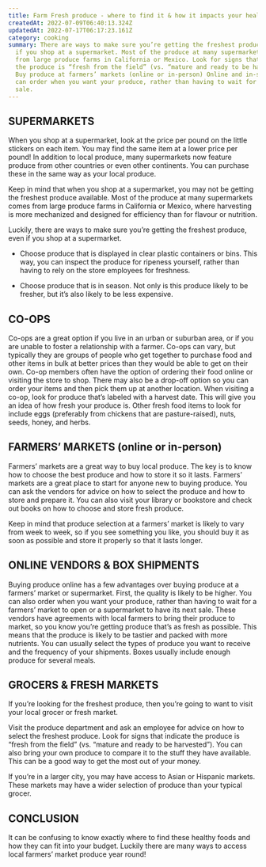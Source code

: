 ```yaml
---
title: Farm Fresh produce - where to find it & how it impacts your health
createdAt: 2022-07-09T06:40:13.324Z
updatedAt: 2022-07-17T06:17:23.161Z
category: cooking
summary: There are ways to make sure you’re getting the freshest produce, even
  if you shop at a supermarket. Most of the produce at many supermarkets comes
  from large produce farms in California or Mexico. Look for signs that indicate
  the produce is “fresh from the field” (vs. “mature and ready to be harvested”)
  Buy produce at farmers’ markets (online or in-person) Online and in-store, you
  can order when you want your produce, rather than having to wait for the next
  sale.
---
```


## SUPERMARKETS

When you shop at a supermarket, look at the price per pound on the little stickers on each item. You may find the same item at a lower price per pound! In addition to local produce, many supermarkets now feature produce from other countries or even other continents. You can purchase these in the same way as your local produce.

Keep in mind that when you shop at a supermarket, you may not be getting the freshest produce available. Most of the produce at many supermarkets comes from large produce farms in California or Mexico, where harvesting is more mechanized and designed for efficiency than for flavour or nutrition.

Luckily, there are ways to make sure you’re getting the freshest produce, even if you shop at a supermarket.

- Choose produce that is displayed in clear plastic containers or bins. This way, you can inspect the produce for ripeness yourself, rather than having to rely on the store employees for freshness.

- Choose produce that is in season. Not only is this produce likely to be fresher, but it’s also likely to be less expensive.

## CO-OPS

Co-ops are a great option if you live in an urban or suburban area, or if you are unable to foster a relationship with a farmer. Co-ops can vary, but typically they are groups of people who get together to purchase food and other items in bulk at better prices than they would be able to get on their own.
Co-op members often have the option of ordering their food online or visiting the store to shop. There may also be a drop-off option so you can order your items and then pick them up at another location.
When visiting a co-op, look for produce that’s labeled with a harvest date. This will give you an idea of how fresh your produce is. Other fresh food items to look for include eggs (preferably from chickens that are pasture-raised), nuts, seeds, honey, and herbs.

## FARMERS’ MARKETS (online or in-person)

Farmers’ markets are a great way to buy local produce. The key is to know how to choose the best produce and how to store it so it lasts.
Farmers’ markets are a great place to start for anyone new to buying produce. You can ask the vendors for advice on how to select the produce and how to store and prepare it.
You can also visit your library or bookstore and check out books on how to choose and store fresh produce.

Keep in mind that produce selection at a farmers’ market is likely to vary from week to week, so if you see something you like, you should buy it as soon as possible and store it properly so that it lasts longer.

## ONLINE VENDORS & BOX SHIPMENTS

Buying produce online has a few advantages over buying produce at a farmers’ market or supermarket. First, the quality is likely to be higher. You can also order when you want your produce, rather than having to wait for a farmers’ market to open or a supermarket to have its next sale.
These vendors have agreements with local farmers to bring their produce to market, so you know you’re getting produce that’s as fresh as possible. This means that the produce is likely to be tastier and packed with more nutrients.
You can usually select the types of produce you want to receive and the frequency of your shipments. Boxes usually include enough produce for several meals.

## GROCERS & FRESH MARKETS

If you’re looking for the freshest produce, then you’re going to want to visit your local grocer or fresh market.

Visit the produce department and ask an employee for advice on how to select the freshest produce. Look for signs that indicate the produce is “fresh from the field” (vs. “mature and ready to be harvested”).
You can also bring your own produce to compare it to the stuff they have available. This can be a good way to get the most out of your money.

If you’re in a larger city, you may have access to Asian or Hispanic markets. These markets may have a wider selection of produce than your typical grocer.

## CONCLUSION

It can be confusing to know exactly where to find these healthy foods and how they can fit into your budget. Luckily there are many ways to access local farmers’ market produce year round!
